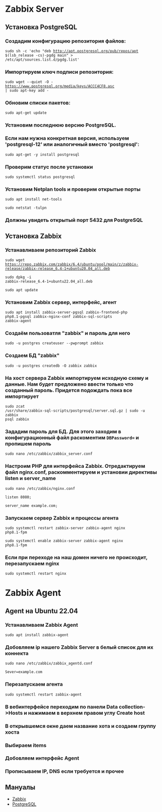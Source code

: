 # Zabbix Server

## Установка PostgreSQL
### Создадим конфигурацию репозитория файлов:
<code>sudo sh -c 'echo "deb http://apt.postgresql.org/pub/repos/apt $(lsb_release -cs)-pgdg main" > /etc/apt/sources.list.d/pgdg.list'</code>
### Импортируем ключ подписи репозитория:
<code>sudo wget --quiet -O - https://www.postgresql.org/media/keys/ACCC4CF8.asc | sudo apt-key add -</code>
### Обновим списки пакетов:
<code>sudo apt-get update</code>
### Установим последнюю версию PostgreSQL.
### Если нам нужна конкретная версия, используем 'postgresql-12' или аналогичный вместо 'postgresql':
<code>sudo apt-get -y install postgresql</code>
### Проверим статус после установки
<code>sudo systemctl status postgresql</code>
### Установим Netplan tools и проверим открытые порты
<code>sudo apt install net-tools</code>

<code>sudo netstat -tulpn</code>
### Должны увидеть открытый порт 5432 для PostgreSQL
## Установка Zabbix
### Устанавливаем репозиторий Zabbix
<code>sudo wget https://repo.zabbix.com/zabbix/6.4/ubuntu/pool/main/z/zabbix-release/zabbix-release_6.4-1+ubuntu20.04_all.deb</code>

<code>sudo dpkg -i zabbix-release_6.4-1+ubuntu22.04_all.deb</code>

<code>sudo apt update</code>
### Установим Zabbix сервер, интерфейс, агент
<code>sudo apt install zabbix-server-pgsql zabbix-frontend-php php8.1-pgsql zabbix-nginx-conf zabbix-sql-scripts zabbix-agent</code>
### Создаём пользоватля "zabbix" и пароль для него
<code>sudo -u postgres createuser --pwprompt zabbix</code>
### Создаем БД  "zabbix"
<code>sudo -u postgres createdb -O zabbix zabbix</code>
### На хост сервера Zabbix импортируем исходную схему и данные. Нам будет предложено ввести только что созданный пароль. Придется подождать пока все импортирует
<code>sudo zcat /usr/share/zabbix-sql-scripts/postgresql/server.sql.gz | sudo -u zabbix psql zabbix</code>
### Зададим пароль для БД. Для этого заходим в конфигурационный файл раскоментим <code>DBPassword=</code> и пропишем пароль
<code>sudo nano /etc/zabbix/zabbix_server.conf</code>
### Настроим PHP для интерфейса Zabbix. Отредактируем файл **nginx.conf**, раскомментируем и установии директивы **listen** и **server_name**

<code>sudo nano /etc/zabbix/nginx.conf</code>

<code>listen 8080;</code>

<code>server_name example.com;</code>
### Запускаем сервер Zabbix и процессы агента
<code>sudo systemctl restart zabbix-server zabbix-agent nginx php8.1-fpm</code>

<code>sudo systemctl enable zabbix-server zabbix-agent nginx php8.1-fpm</code>
### Если при переходе на наш домен ничего не происходит, перезапускаем nginx
<code>sudo systemctl restart nginx</code>

# Zabbix Agent
## Agent на Ubuntu 22.04
### Устанавливаем Zabbix Agent
<code>sudo apt install zabbix-agent</code>
### Добовляем ip нашего Zabbix Server в белый список для их коннекта
<code>sudo nano /etc/zabbix/zabbix_agentd.conf</code>

<code>Sever=example.com</code>
### Перезапускаем агента
<code>sudo systemctl restart zabbix-agent</code>
### В вебинтерфейсе переходим по панели **Data collection->Hosts** и нажимаем в верхнем правом углу **Create host**
### В открывшемся окне даем название хота и создаем группу хоста
### Выбираем items
### Добовляем интерфейс Agent
### Прописываем IP, DNS если требуется и прочее

## Мануалы
* [Zabbix](https://www.zabbix.com/download?zabbix=6.4&os_distribution=ubuntu&os_version=22.04&components=server_frontend_agent&db=pgsql&ws=nginx)
* [PostgreSQL](https://www.postgresql.org/download/linux/ubuntu/)
